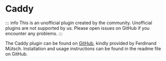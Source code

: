 # Caddy

::: info
This is an unofficial plugin created by the community. Unofficial plugins are not supported by us. Please open issues on GitHub if you encounter any problems.
:::

The Caddy plugin can be found on [GitHub](https://github.com/muety/caddy-pirsch-plugin), kindly provided by Ferdinand Mütsch. Installation and usage instructions can be found in the readme file on GitHub.
